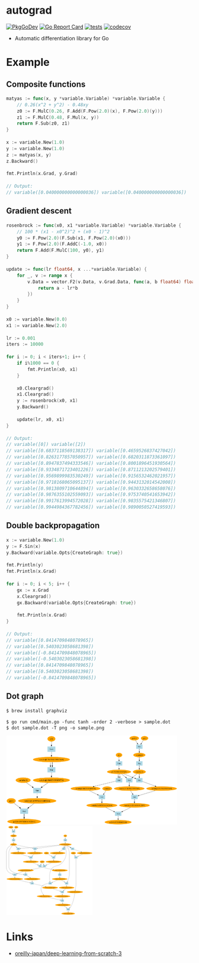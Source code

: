 # autograd

[![PkgGoDev](https://pkg.go.dev/badge/github.com/itsubaki/autograd)](https://pkg.go.dev/github.com/itsubaki/autograd)
[![Go Report Card](https://goreportcard.com/badge/github.com/itsubaki/autograd?style=flat-square)](https://goreportcard.com/report/github.com/itsubaki/autograd)
[![tests](https://github.com/itsubaki/autograd/workflows/tests/badge.svg?branch=main)](https://github.com/itsubaki/autograd/actions)
[![codecov](https://codecov.io/gh/itsubaki/autograd/graph/badge.svg?token=loXkcn2w9W)](https://codecov.io/gh/itsubaki/autograd)

- Automatic differentiation library for Go

# Example

## Composite functions

```go
matyas := func(x, y *variable.Variable) *variable.Variable {
	// 0.26(x^2 + y^2) - 0.48xy
	z0 := F.MulC(0.26, F.Add(F.Pow(2.0)(x), F.Pow(2.0)(y)))
	z1 := F.MulC(0.48, F.Mul(x, y))
	return F.Sub(z0, z1)
}

x := variable.New(1.0)
y := variable.New(1.0)
z := matyas(x, y)
z.Backward()

fmt.Println(x.Grad, y.Grad)

// Output:
// variable([0.040000000000000036]) variable([0.040000000000000036])
```

## Gradient descent

```go
rosenbrock := func(x0, x1 *variable.Variable) *variable.Variable {
	// 100 * (x1 - x0^2)^2 + (x0 - 1)^2
	y0 := F.Pow(2.0)(F.Sub(x1, F.Pow(2.0)(x0)))
	y1 := F.Pow(2.0)(F.AddC(-1.0, x0))
	return F.Add(F.MulC(100, y0), y1)
}

update := func(lr float64, x ...*variable.Variable) {
	for _, v := range x {
		v.Data = vector.F2(v.Data, v.Grad.Data, func(a, b float64) float64 {
			return a - lr*b
		})
	}
}

x0 := variable.New(0.0)
x1 := variable.New(2.0)

lr := 0.001
iters := 10000

for i := 0; i < iters+1; i++ {
	if i%1000 == 0 {
		fmt.Println(x0, x1)
	}

	x0.Cleargrad()
	x1.Cleargrad()
	y := rosenbrock(x0, x1)
	y.Backward()

	update(lr, x0, x1)
}

// Output:
// variable([0]) variable([2])
// variable([0.6837118569138317]) variable([0.4659526837427042])
// variable([0.8263177857050957]) variable([0.6820311873361097])
// variable([0.8947837494333546]) variable([0.8001896451930564])
// variable([0.9334871723401226]) variable([0.8711213202579401])
// variable([0.9569899983530249]) variable([0.9156532462021957])
// variable([0.9718168065095137]) variable([0.9443132014542008])
// variable([0.9813809710644894]) variable([0.9630332658658076])
// variable([0.9876355102559093]) variable([0.9753740541653942])
// variable([0.9917613994572028]) variable([0.9835575421346807])
// variable([0.9944984367782456]) variable([0.9890050527419593])
```

## Double backpropagation

```go
x := variable.New(1.0)
y := F.Sin(x)
y.Backward(variable.Opts{CreateGraph: true})

fmt.Println(y)
fmt.Println(x.Grad)

for i := 0; i < 5; i++ {
	gx := x.Grad
	x.Cleargrad()
	gx.Backward(variable.Opts{CreateGraph: true})

	fmt.Println(x.Grad)
}

// Output:
// variable([0.8414709848078965])
// variable([0.5403023058681398])
// variable([-0.8414709848078965])
// variable([-0.5403023058681398])
// variable([0.8414709848078965])
// variable([0.5403023058681398])
// variable([-0.8414709848078965])
```

## Dot graph

```shell
$ brew install graphviz
```

```shell
$ go run cmd/main.go -func tanh -order 2 -verbose > sample.dot
$ dot sample.dot -T png -o sample.png
```

<img src="https://github.com/itsubaki/autograd/blob/main/dtanh.png" height="240px"><img src="https://github.com/itsubaki/autograd/blob/main/dtanh2.png" height="240px"><img src="https://github.com/itsubaki/autograd/blob/main/dtanh3.png" height="240px">

# Links

- [oreilly-japan/deep-learning-from-scratch-3](https://github.com/oreilly-japan/deep-learning-from-scratch-3)
